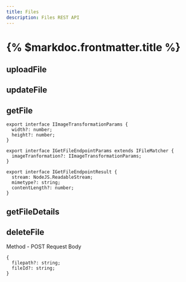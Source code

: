 ```yaml
---
title: Files
description: Files REST API
---
```


# {% $markdoc.frontmatter.title %}

## uploadFile

## updateFile

## getFile

```
export interface IImageTransformationParams {
  width?: number;
  height?: number;
}

export interface IGetFileEndpointParams extends IFileMatcher {
  imageTranformation?: IImageTransformationParams;
}

export interface IGetFileEndpointResult {
  stream: NodeJS.ReadableStream;
  mimetype?: string;
  contentLength?: number;
}
```

## getFileDetails

## deleteFile

Method - POST
Request Body

```
{
  filepath?: string;
  fileId?: string;
}
```
